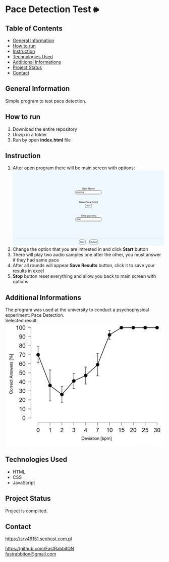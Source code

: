 # Pace Detection Test 🕪


## Table of Contents
* [General Information](#general-information)
* [How to run](#how-to-run)
* [Instruction](#instruction)
* [Technologies Used](#technologies-used)
* [Additional Informations](#additional-informations)
* [Project Status](#project-status)
* [Contact](#contact)

## General Information
Simple program to test pace detection.

## How to run
1. Download the entire repository
2. Unzip in a folder
3. Run by open **index.html** file

## Instruction
 1. After open program there will be main screen with options:
  ![Alt text](https://github.com/FastRabbitON/FastRabbitON/blob/main/MainScreenPac.png "MainScreen")
 2. Change the option that you are intrested in and click **Start** button
 3. There will play two audio samples one after the other, you must answer if they had same pace
 4. After all rounds will appear **Save Results** button, click it to save your results in excel
 5. **Stop** button reset everything and allow you back to main screen with options

## Additional Informations
The program was used at the university to conduct a psychophysical experiment: Pace Detection. \
Selected result:
![Alt text](https://github.com/FastRabbitON/FastRabbitON/blob/main/GraphResultPac.png "GraphResultPac")

## Technologies Used
- HTML
- CSS
- JavaScript

## Project Status
Project is complited.

## Contact
https://srv49151.seohost.com.pl

https://github.com/FastRabbitON \
fastrabbiton@gmail.com
